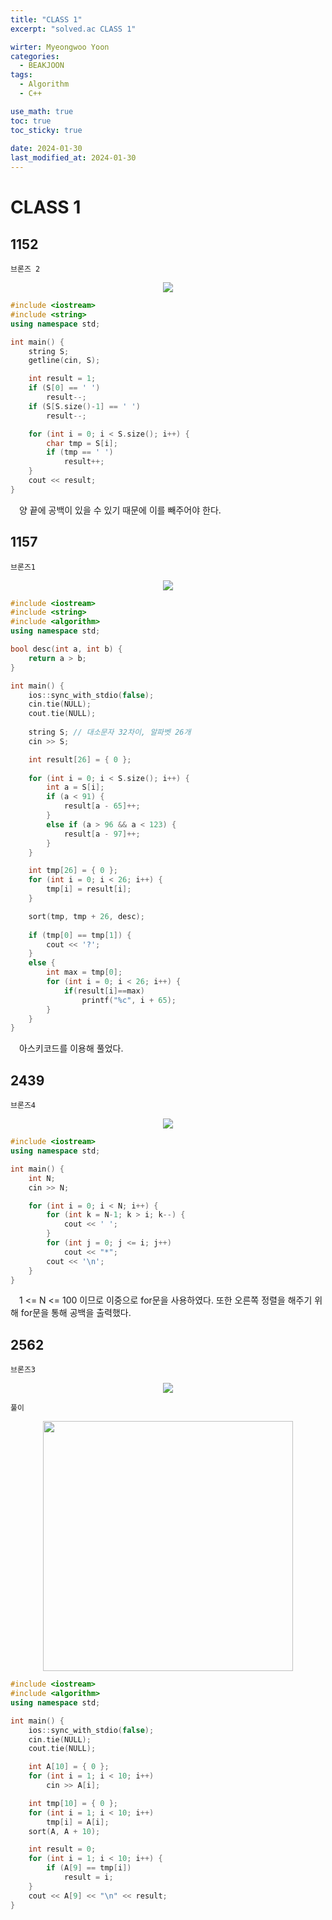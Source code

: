 ```yaml
---
title: "CLASS 1"
excerpt: "solved.ac CLASS 1"

wirter: Myeongwoo Yoon
categories:
  - BEAKJOON
tags:
  - Algorithm
  - C++

use_math: true
toc: true
toc_sticky: true
 
date: 2024-01-30
last_modified_at: 2024-01-30
---
```


CLASS 1
======

1152
------
`브론즈 2`
<p align="center"><img src="/assets/img/BEAKJOON/CLASS 1/1152-문제.png"></p>

```cpp
#include <iostream>
#include <string>
using namespace std;

int main() {
	string S;
	getline(cin, S);

	int result = 1;
	if (S[0] == ' ')
		result--;
	if (S[S.size()-1] == ' ')
		result--;

	for (int i = 0; i < S.size(); i++) {
		char tmp = S[i];
		if (tmp == ' ')
			result++;
	}
	cout << result;
}
```

　양 끝에 공백이 있을 수 있기 때문에 이를 빼주어야 한다.

1157
------
`브론즈1`
<p align="center"><img src="/assets/img/BEAKJOON/CLASS 1/1157-문제.png"></p>

```cpp
#include <iostream>
#include <string>
#include <algorithm>
using namespace std;

bool desc(int a, int b) {
	return a > b;
}

int main() {
	ios::sync_with_stdio(false);
	cin.tie(NULL);
	cout.tie(NULL);
	
	string S; // 대소문자 32차이, 알파벳 26개
	cin >> S;

	int result[26] = { 0 };
	
	for (int i = 0; i < S.size(); i++) {
		int a = S[i];
		if (a < 91) {
			result[a - 65]++;
		}
		else if (a > 96 && a < 123) {
			result[a - 97]++;
		}
	}

	int tmp[26] = { 0 };
	for (int i = 0; i < 26; i++) {
		tmp[i] = result[i];
	}

	sort(tmp, tmp + 26, desc);
	
	if (tmp[0] == tmp[1]) {
		cout << '?';
	}
	else {
		int max = tmp[0];
		for (int i = 0; i < 26; i++) {
			if(result[i]==max)
				printf("%c", i + 65);
		}
	}
}
```

　아스키코드를 이용해 풀었다.

2439
------
`브론즈4`
<p align="center"><img src="/assets/img/BEAKJOON/CLASS 1/2439-문제.png"></p>

```cpp
#include <iostream>
using namespace std;

int main() {
	int N;
	cin >> N;

	for (int i = 0; i < N; i++) {
		for (int k = N-1; k > i; k--) {
			cout << ' ';
		}
		for (int j = 0; j <= i; j++)
			cout << "*";
		cout << '\n';
	}
}
```

　1 <= N <= 100 이므로 이중으로 for문을 사용하였다. 또한 오른쪽 정렬을 해주기 위해 for문을 통해 공백을 출력했다.

2562
------
`브론즈3`
<p align="center"><img src="/assets/img/BEAKJOON/CLASS 1/2562-문제.png"></p>

`풀이`
<p align="center"><img src="/assets/img/BEAKJOON/CLASS 1/2562-풀이.jpeg" width="400"></p>

```cpp
#include <iostream>
#include <algorithm>
using namespace std;

int main() {
	ios::sync_with_stdio(false);
	cin.tie(NULL);
	cout.tie(NULL);

	int A[10] = { 0 };
	for (int i = 1; i < 10; i++)
		cin >> A[i];

	int tmp[10] = { 0 };
	for (int i = 1; i < 10; i++)
		tmp[i] = A[i];
	sort(A, A + 10);

	int result = 0;
	for (int i = 1; i < 10; i++) {
		if (A[9] == tmp[i])
			result = i;
	}
	cout << A[9] << "\n" << result;
}
```
